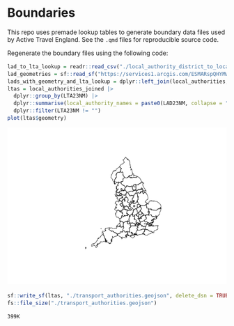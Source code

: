 # Boundaries

This repo uses premade lookup tables to generate boundary data files
used by Active Travel England. See the `.qmd` files for reproducible
source code.

Regenerate the boundary files using the following code:

``` r
lad_to_lta_lookup = readr::read_csv("./local_authority_district_to_local_transport_authority_lookup.csv")
lad_geometries = sf::read_sf("https://services1.arcgis.com/ESMARspQHYMw9BZ9/arcgis/rest/services/Local_Authority_Districts_May_2023_UK_BUC_V2/FeatureServer/0/query?outFields=*&where=1%3D1&f=geojson")
lads_with_geometry_and_lta_lookup = dplyr::left_join(local_authorities, local_authority_lookup)
ltas = local_authorities_joined |>
  dplyr::group_by(LTA23NM) |>
  dplyr::summarise(local_authority_names = paste0(LAD23NM, collapse = ", ")) |>
  dplyr::filter(LTA23NM != "") 
plot(ltas$geometry)
```

![](README_files/figure-commonmark/unnamed-chunk-1-1.png)

``` r
sf::write_sf(ltas, "./transport_authorities.geojson", delete_dsn = TRUE)
fs::file_size("./transport_authorities.geojson")
```

    399K

